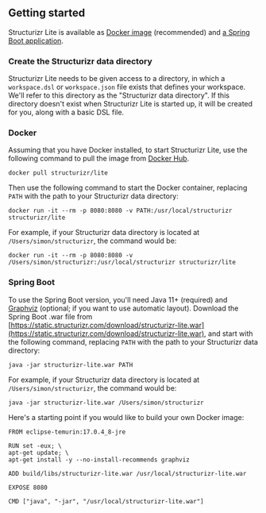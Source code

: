 ## Getting started

Structurizr Lite is available as [Docker image](#docker) (recommended) and [a Spring Boot application](#spring-boot).

### Create the Structurizr data directory

Structurizr Lite needs to be given access to a directory, in which a `workspace.dsl` or `workspace.json` file exists that defines your workspace.
We'll refer to this directory as the "Structurizr data directory".
If this directory doesn't exist when Structurizr Lite is started up, it will be created for you, along with a basic DSL file.

### Docker

Assuming that you have Docker installed, to start Structurizr Lite, use the following command to pull the image from [Docker Hub](https://hub.docker.com/r/structurizr/lite).

```
docker pull structurizr/lite
```

Then use the following command to start the Docker container, replacing `PATH` with the path to your Structurizr data directory:

```
docker run -it --rm -p 8080:8080 -v PATH:/usr/local/structurizr structurizr/lite
```

For example, if your Structurizr data directory is located at `/Users/simon/structurizr`, the command would be:

```
docker run -it --rm -p 8080:8080 -v /Users/simon/structurizr:/usr/local/structurizr structurizr/lite
```

### Spring Boot

To use the Spring Boot version, you'll need Java 11+ (required) and [Graphviz](https://graphviz.org/download/) (optional; if you want to use automatic layout).
Download the Spring Boot .war file from [https://static.structurizr.com/download/structurizr-lite.war](https://static.structurizr.com/download/structurizr-lite.war), and start with the following command, replacing `PATH` with the path to your Structurizr data directory:

```
java -jar structurizr-lite.war PATH
```


For example, if your Structurizr data directory is located at `/Users/simon/structurizr`, the command would be:

```
java -jar structurizr-lite.war /Users/simon/structurizr
```

Here's a starting point if you would like to build your own Docker image:

```
FROM eclipse-temurin:17.0.4_8-jre

RUN set -eux; \
apt-get update; \
apt-get install -y --no-install-recommends graphviz

ADD build/libs/structurizr-lite.war /usr/local/structurizr-lite.war

EXPOSE 8080

CMD ["java", "-jar", "/usr/local/structurizr-lite.war"]
```